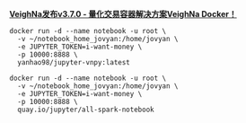 [**VeighNa发布v3.7.0 - 量化交易容器解决方案VeighNa Docker！**](https://www.vnpy.com/forum/topic/31812-veighnafa-bu-v3-7-0-liang-hua-jiao-yi-rong-qi-jie-jue-fang-an-veighna-docker)

```
docker run -d --name notebook -u root \
  -v ~/notebook_home_jovyan:/home/jovyan \
  -e JUPYTER_TOKEN=i-want-money \
  -p 10000:8888 \
  yanhao98/jupyter-vnpy:latest
```

```
docker run -d --name notebook -u root \
  -v ~/notebook_home_jovyan:/home/jovyan \
  -e JUPYTER_TOKEN=i-want-money \
  -p 10000:8888 \
  quay.io/jupyter/all-spark-notebook
```